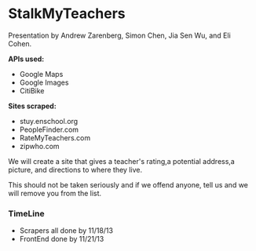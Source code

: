 StalkMyTeachers
=================

Presentation by Andrew Zarenberg, Simon Chen, Jia Sen Wu, and Eli Cohen.


**APIs used:**
- Google Maps
- Google Images
- CitiBike

**Sites scraped:**
- stuy.enschool.org
- PeopleFinder.com 
- RateMyTeachers.com
- zipwho.com 


We will create a site that gives a teacher's rating,a potential address,a picture, and directions to where they live.

This should not be taken seriously and if we offend anyone, tell us and we will remove you from the list.

### TimeLine
- Scrapers all done by 11/18/13
- FrontEnd done by 11/21/13
